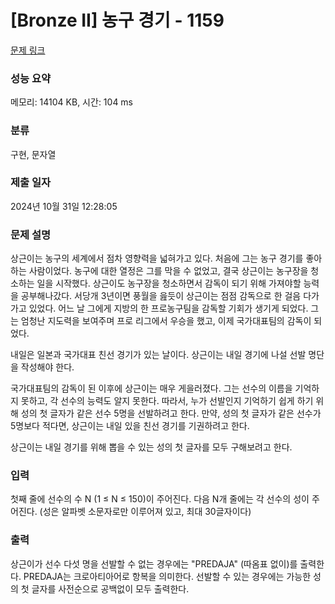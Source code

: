# [Bronze II] 농구 경기 - 1159 

[문제 링크](https://www.acmicpc.net/problem/1159) 

### 성능 요약

메모리: 14104 KB, 시간: 104 ms

### 분류

구현, 문자열

### 제출 일자

2024년 10월 31일 12:28:05

### 문제 설명

<p>상근이는 농구의 세계에서 점차 영향력을 넓혀가고 있다. 처음에 그는 농구 경기를 좋아하는 사람이었다. 농구에 대한 열정은 그를 막을 수 없었고, 결국 상근이는 농구장을 청소하는 일을 시작했다. 상근이도 농구장을 청소하면서 감독이 되기 위해 가져야할 능력을 공부해나갔다. 서당개 3년이면 풍월을 읊듯이 상근이는 점점 감독으로 한 걸음 다가가고 있었다. 어느 날 그에게 지방의 한 프로농구팀을 감독할 기회가 생기게 되었다. 그는 엄청난 지도력을 보여주며 프로 리그에서 우승을 했고, 이제 국가대표팀의 감독이 되었다.</p>

<p>내일은 일본과 국가대표 친선 경기가 있는 날이다. 상근이는 내일 경기에 나설 선발 명단을 작성해야 한다.</p>

<p>국가대표팀의 감독이 된 이후에 상근이는 매우 게을러졌다. 그는 선수의 이름을 기억하지 못하고, 각 선수의 능력도 알지 못한다. 따라서, 누가 선발인지 기억하기 쉽게 하기 위해 성의 첫 글자가 같은 선수 5명을 선발하려고 한다. 만약, 성의 첫 글자가 같은 선수가 5명보다 적다면, 상근이는 내일 있을 친선 경기를 기권하려고 한다.</p>

<p>상근이는 내일 경기를 위해 뽑을 수 있는 성의 첫 글자를 모두 구해보려고 한다.</p>

### 입력 

 <p>첫째 줄에 선수의 수 N (1 ≤ N ≤ 150)이 주어진다. 다음 N개 줄에는 각 선수의 성이 주어진다. (성은 알파벳 소문자로만 이루어져 있고, 최대 30글자이다)</p>

### 출력 

 <p>상근이가 선수 다섯 명을 선발할 수 없는 경우에는 "PREDAJA" (따옴표 없이)를 출력한다. PREDAJA는 크로아티아어로 항복을 의미한다. 선발할 수 있는 경우에는 가능한 성의 첫 글자를 사전순으로 공백없이 모두 출력한다.</p>


